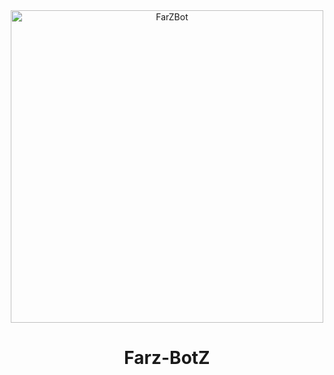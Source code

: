 <div align="center">
<img src="https://telegra.ph/file/a3f2d5a307f97715d0f8e.jpg" alt="FarZBot" width="500" />


# Farz-BotZ
